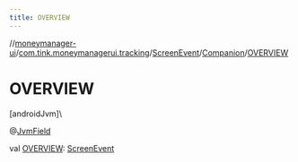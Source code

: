 ```yaml
---
title: OVERVIEW
---
```

//[moneymanager-ui](../../../../index.html)/[com.tink.moneymanagerui.tracking](../../index.html)/[ScreenEvent](../index.html)/[Companion](index.html)/[OVERVIEW](-o-v-e-r-v-i-e-w.html)



# OVERVIEW



[androidJvm]\




@[JvmField](https://kotlinlang.org/api/latest/jvm/stdlib/kotlin.jvm/-jvm-field/index.html)



val [OVERVIEW](-o-v-e-r-v-i-e-w.html): [ScreenEvent](../index.html)




